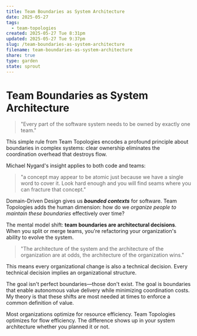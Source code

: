 ```yaml
---
title: Team Boundaries as System Architecture
date: 2025-05-27
tags:
  - team-topologies
created: 2025-05-27 Tue 8:31pm
updated: 2025-05-27 Tue 9:37pm
slug: /team-boundaries-as-system-architecture
filename: team-boundaries-as-system-architecture
share: true
type: garden
state: sprout
---
```

# Team Boundaries as System Architecture

> "Every part of the software system needs to be owned by exactly one team."

This simple rule from Team Topologies encodes a profound principle about boundaries in complex systems: clear ownership eliminates the coordination overhead that destroys flow.

Michael Nygard's insight applies to both code and teams: 

> "a concept may appear to be atomic just because we have a single word to cover it. Look hard enough and you will find seams where you can fracture that concept."

Domain-Driven Design gives us ***bounded contexts*** for software. Team Topologies adds the human dimension: how do we *organize people to maintain these boundaries* effectively over time?

The mental model shift: **team boundaries are architectural decisions**. When you split or merge teams, you're refactoring your organization's ability to evolve the system.

> "The architecture of the system and the architecture of the organization are at odds, the architecture of the organization wins."

This means every organizational change is also a technical decision. Every technical decision implies an organizational structure.

The goal isn't perfect boundaries—those don't exist. The goal is boundaries that enable autonomous value delivery while minimizing coordination costs. My theory is that these shifts are most needed at times to enforce a common definition of value.

Most organizations optimize for resource efficiency. Team Topologies optimizes for flow efficiency. The difference shows up in your system architecture whether you planned it or not.